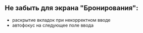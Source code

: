## Не забыть для экрана "Бронирования":
* раскрытие вкладок при некорректном вводе
* автофокус на следующее поле ввода